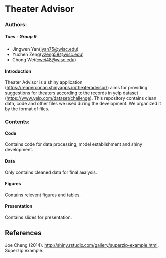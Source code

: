 # Theater Advisor
### Authors: 

##### Tues - Group 9 

* Jingwen Yan(jyan75@wisc.edu)
* Yuchen Zeng(yzeng58@wisc.edu)
* Chong Wei(cwei48@wisc.edu)

#### Introduction

Theater Advisor is a shiny application (https://reaperconan.shinyapps.io/theateradvisor/) aims for providing suggestions for theaters according to the records in yelp dataset (https://www.yelp.com/dataset/challenge). This repository contains clean data, code and other files we used during the development. We organized it by the format of files. 

### Contents:

#### Code

Contains code for data processing, model establishment and shiny development.

#### Data

Only contains cleaned data for final analysis.

#### Figures

Contains relevent figures and tables.

#### Presentation

Contains slides for presentation.

## References

Joe Cheng (2014). http://shiny.rstudio.com/gallery/superzip-example.html. Superzip example.


